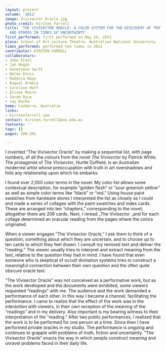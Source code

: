 ```yaml
---
layout: project
volume: '2012'
image: Vivisector_Oracle.jpg
photo_credit: Kirsten Farrell
title: 'THE VIVISECTOR ORACLE: A COLOR SYSTEM FOR THE DISCOVERY OF TRUTH FOR ARTISTS
  AND OTHERS IN TIMES OF UNCERTAINTY'
first_performed: first performed on May 29, 2012
place: School of Art Lecture Theatre, Australian National University
times_performed: performed ten times in 2012
contributor: KIRSTEN FARRELL
collaborators:
- John Pratt
- Jan Hogan
- Genevieve Swift
- Helen Ennis
- Rebecca Mayo
- Raquel Ormela
- Caroline Huff
- Alison Munro
- Sarah Rice
- Jay Koche
home: Canberra, Australia
links:
- kirstenfarrell.com
contact: kirsten.farrell@anu.edu.au
footnote: ''
tags: []
pages: 200-201

---
```


I invented “The Vivisector Oracle” by making a sequential list, with page numbers, of all the colours from the novel _The Vivisector_ by Patrick White. The protagonist of _The Vivisector_, Hurtle Duffield, is an Australian modernist artist whose preoccupation with truth in art overshadows and foils any relationship upon which he embarks.

I found over 2,000 color terms in the novel. My color list allows some contextual description, for example “golden flesh” or “sour greenish yellow” as well as simple color terms like “black” or “red.” Using house paint swatches from hardware stores I interpreted the list as closely as I could and made a series of collages with the paint swatches and index cards. These are arranged into ten “chapters,” corresponding to the novel; altogether there are 206 cards. Next, I reread _The Vivisector _and for each collage determined an oracular reading from the pages where the colors originated.

When a viewer engages “The Vivisector Oracle,” I ask them to think of a question, something about which they are uncertain, and to choose up to ten cards to which they feel drawn. I consult my remixed text and deliver the “reading.” The viewer usually tries to interpret and extract meaning from the text, relative to the question they had in mind. I have found that even someone who is skeptical of occult divination systems tries to construct a meaningful connection between their own question and the often quite obscure oracle text.

“The Vivisector Oracle” was not conceived as a performative work, but as the work developed and the documents were exhibited, some viewers requested “readings” with me. The audience and the work demanded a performance of each other. In this way I became a channel, facilitating the performance. I came to realize that the effect of the work was in the interaction with viewers, in their own reception of the meaning of the “readings” and in my delivery. Also important is my bearing witness to their interpretation of the “reading.” After two public performances, I realized that the work is to be performed for one person at a time. Since then I have performed private oracles in my studio. The performance is ongoing and continues to grapple with problems of truth, fiction and uncertainty. “The Vivisector Oracle” enacts the way in which people construct meaning and unravel problems faced in their daily life.
